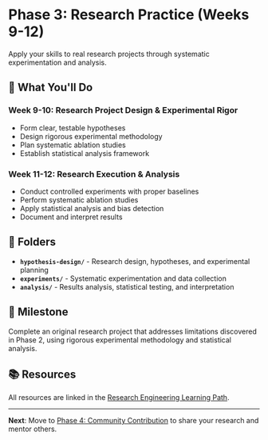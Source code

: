 # Phase 3: Research Practice (Weeks 9-12)

Apply your skills to real research projects through systematic experimentation and analysis.

## 🔬 What You'll Do

### Week 9-10: Research Project Design & Experimental Rigor
- Form clear, testable hypotheses
- Design rigorous experimental methodology
- Plan systematic ablation studies
- Establish statistical analysis framework

### Week 11-12: Research Execution & Analysis
- Conduct controlled experiments with proper baselines
- Perform systematic ablation studies
- Apply statistical analysis and bias detection
- Document and interpret results

## 📁 Folders

- **`hypothesis-design/`** - Research design, hypotheses, and experimental planning
- **`experiments/`** - Systematic experimentation and data collection
- **`analysis/`** - Results analysis, statistical testing, and interpretation

## 🎯 Milestone

Complete an original research project that addresses limitations discovered in Phase 2, using rigorous experimental methodology and statistical analysis.

## 📚 Resources

All resources are linked in the [Research Engineering Learning Path](https://averagejoeslab.com/docs/intro#phase-3-research-practice-weeks-9-12).

---

**Next**: Move to [Phase 4: Community Contribution](../phase-4-community-contribution/) to share your research and mentor others.
